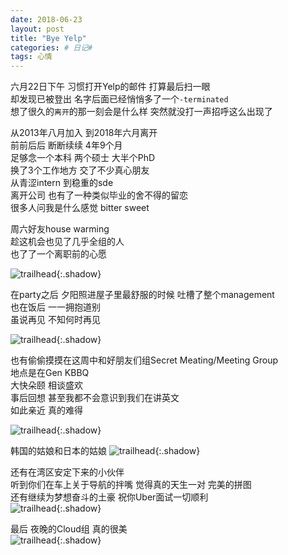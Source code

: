 ```yaml
---
date: 2018-06-23
layout: post
title: "Bye Yelp"
categories: # 日记#
tags: 心情
---
```


六月22日下午 习惯打开Yelp的邮件 打算最后扫一眼   
却发现已被登出 名字后面已经悄悄多了一个`-terminated`   
想了很久的`离开`的那一刻会是什么样 突然就没打一声招呼这么出现了    

<!--more-->

从2013年八月加入 到2018年六月离开   
前前后后 断断续续 4年9个月   
足够念一个本科 两个硕士 大半个PhD   
换了3个工作地方 交了不少真心朋友    
从青涩intern 到稳重的sde   
离开公司 也有了一种类似毕业的舍不得的留恋   
很多人问我是什么感觉 bitter sweet   

周六好友house warming   
趁这机会也见了几乎全组的人   
也了了一个离职前的心愿    

![trailhead](../../../assets/photo/2018-06-23/WechatIMG165.jpeg){:.shadow}

在party之后 夕阳照进屋子里最舒服的时候 吐槽了整个management   
也在饭后 一一拥抱道别   
虽说再见 不知何时再见   

![trailhead](../../../assets/photo/2018-06-23/WechatIMG166.jpeg){:.shadow}

也有偷偷摸摸在这周中和好朋友们组Secret Meating/Meeting Group   
地点是在Gen KBBQ   
大快朵颐 相谈盛欢    
事后回想 甚至我都不会意识到我们在讲英文   
如此亲近 真的难得   

![trailhead](../../../assets/photo/2018-06-23/WechatIMG167.jpeg){:.shadow}

韩国的姑娘和日本的姑娘
![trailhead](../../../assets/photo/2018-06-23/WechatIMG168.jpeg){:.shadow}

还有在湾区安定下来的小伙伴   
听到你们在车上关于导航的拌嘴 觉得真的天生一对 完美的拼图   
还有继续为梦想奋斗的土豪 祝你Uber面试一切顺利   
![trailhead](../../../assets/photo/2018-06-23/WechatIMG163.jpeg){:.shadow}

最后 夜晚的Cloud组 真的很美    
![trailhead](../../../assets/photo/2018-06-23/WechatIMG164.jpeg){:.shadow}